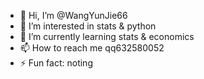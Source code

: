 - 👋 Hi, I’m @WangYunJie66
- 👀 I’m interested in stats & python
- 🌱 I’m currently learning stats & economics
- 📫 How to reach me qq632580052
- ⚡ Fun fact: noting

<!---
WangYunJie66/WangYunJie66 is a ✨ special ✨ repository because its `README.md` (this file) appears on your GitHub profile.
You can click the Preview link to take a look at your changes.
--->
